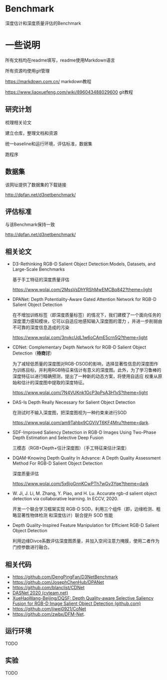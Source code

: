 # Benchmark
深度估计和深度质量评估的Benchmark

# 一些说明
所有文档均在readme填写，readme使用Markdown语言

所有资源均使用git管理

https://markdown.com.cn/  markdown教程

https://www.liaoxuefeng.com/wiki/896043488029600 git教程

## 研究计划
梳理相关论文

建立仓库，整理文档和资源

统一baseline和运行环境，评估标准，数据集

跑程序

## 数据集
该网址提供了数据集的下载链接

http://dpfan.net/d3netbenchmark/
## 评估标准
与该Benchmark保持一致

http://dpfan.net/d3netbenchmark/
## 相关论文
- D3-Rethinking RGB-D Salient Object Detection:Models, Datasets, and Large-Scale Benchmarks

  基于手工特征的深度质量评估

  https://www.wolai.com/2MssVsDhYRShMwEMCBq842?theme=light

- DPANet: Depth Potentiality-Aware Gated Attention Network for RGB-D Salient Object Detection

  在不增加训练标签（即深度质量标签）的情况下，我们建模了一个面向任务的深度潜力感知模块，它可以自适应地感知输入深度图的潜力 ，并进一步削弱由不可靠的深度信息造成的污染

  https://www.wolai.com/3nvkcUdL1w6oCAmE5crn5Q?theme=light

- CDNet: Complementary Depth Network for RGB-D Salient Object Detection（**待商讨**）

  为了减轻低质量的深度图对RGB-DSOD的影响，选择显著性信息的深度图作为训练目标，并利用RGB特征来估计有意义的深度图。此外，为了学习鲁棒的深度特征以进行精确预测，提出了一种新的动态方案，将使用自适应   权重从原始和估计的深度图中提取的深度特征。

  https://www.wolai.com/7N4VUKnk1GcP3pPsA3H1vS?theme=light

- DAS-Is Depth Really Necessary for Salient Object Detection

  在测试时不输入深度图，把深度图视为一种约束来进行SOD
  
  https://www.wolai.com/am9Tahbx9CGViVT6KF4Mru?theme=dark.
  
- SDF-Improved Saliency Detection in RGB-D Images Using Two-Phase Depth Estimation and Selective Deep Fusion

  三模态（RGB+Depth+估计深度图）（手工特征来估计深度）
  
- DQAM-Knowing Depth Quality In Advance: A Depth Quality Assessment Method For RGB-D Salient Object Detection

  深度质量评估
  
  https://www.wolai.com/5x6joGnnKCwPTh7wGv3Yqe?theme=dark
  
- W. Ji, J. Li, M. Zhang, Y. Piao, and H. Lu. Accurate rgb-d salient object detection via collaborative learning. In ECCV, 2020.

  开发一个联合学习框架实现 RGB-D SOD，利用三个组件（即，边缘检测、粗略显著性物体检测
和深度估计）联合提升 SOD 性能

- Depth Quality-Inspired Feature Manipulation for Efficient RGB-D Salient Object Detection

  利用边缘Divce系数评估深度图质量，并加入空间注意力掩膜，使用二者作为门控参数进行融合。

## 相关代码
- https://github.com/DengPingFan/D3NetBenchmark
- https://github.com/JosephChenHub/DPANet
- https://github.com/blanclist/CDNet
- [DASNet 2020 (cvteam.net)](http://cvteam.net/projects/2020/DASNet/)
- [XueHaoWang-Beijing/DQSF: Depth Quality-aware Selective Saliency Fusion for RGB-D Image Salient Object Detection (github.com)](https://github.com/XueHaoWang-Beijing/DQSF)
- https://github.com/jiwei0921/CoNet
- https://github.com/zwbx/DFM-Net.
## 运行环境
TODO
## 实验
TODO
